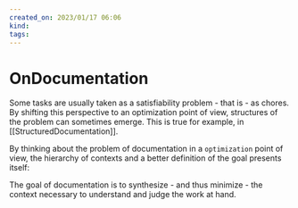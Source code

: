 ```yaml
---
created_on: 2023/01/17 06:06
kind:
tags:
---
```


# OnDocumentation

Some tasks are usually taken as a satisfiability problem - that is - as chores.
By shifting this perspective to an optimization point of view, structures of the
problem can sometimes emerge. This is true for example, in
[[StructuredDocumentation]].

By thinking about the problem of documentation in a `optimization` point of
view, the hierarchy of contexts and a better definition of the goal presents
itself:

The goal of documentation is to synthesize - and thus minimize - the context
necessary to understand and judge the work at hand.
